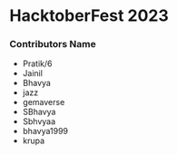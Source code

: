 # HacktoberFest 2023

### Contributors Name
- Pratik/6
- Jainil
- Bhavya
- jazz
- gemaverse
- SBhavya
- Sbhvyaa
- bhavya1999
- krupa
